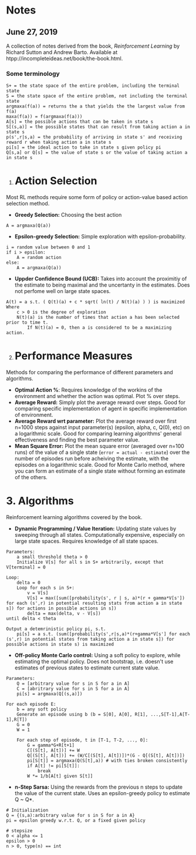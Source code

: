 # Notes
## June 27, 2019

A collection of notes derived from the book, *Reinforcement Learning* by Richard Sutton and Andrew Barto. Available at htpp://incompleteideas.net/book/the-book.html.

### Some terminology
```
S+ = the state space of the entire problem, including the terminal state
S = the state space of the entire problem, not including the terminal state
argmaxa(f(a)) = returns the a that yields the the largest value from f(a)
maxa(f(a)) = f(argmaxa(f(a)))
A[s] = the possible actions that can be taken in state s
S[(s,a)] = the possible states that can result from taking action a in state s
p(s',r|s,a) = the probability of arriving in state s' and receiving reward r when taking action a in state s
pi[s] = the ideal action to take in state s given policy pi
Q[s,a] or Q[s] = the value of state s or the value of taking action a in state s
```

1. # Action Selection

Most RL methods require some form of policy or action-value based action selection method.

* **Greedy Selection:** Choosing the best action
```
A = argmaxa(Q(a))
```
* **Epsilon-greedy Selection:** Simple exploration with epsilon-probability.
```
i = random value between 0 and 1
if i > epsilon:
	A = random action
else:
	A = argmaxa(Q(a))
```
* **Uppder Confidence Bound (UCB):** Takes into account the proximitiy of the estimate to being maximal and the uncertanty in the estimates.
Does not perfome well on large state spaces.
```
A(t) = a s.t. ( Q(t)(a) + c * sqrt( ln(t) / N(t)(a) ) ) is maximized
Where
	c > 0 is the degree of exploration
	N(t)(a) is the number of times that action a has been selected prior to time t.
		If N(t)(a) = 0, then a is considered to be a maximizing action.
```

2. # Performance Measures

Methods for comparing the performance of different parameters and algorithms.

* **Optimal Action %**: Requires knowledge of the workins of the environment and whether the action was optimal. Plot % over steps.
* **Average Reward:** Simply plot the average reward over steps. Good for comparing specific implementation of agent in specific implementation of environment.
* **Average Reward wrt parameter:** Plot the average reward over first n=1000 steps against input parameter(s) (epsilon, alpha, c, Q(0), etc) on a logarithmic
scale. Good for comparing learning algorithms' general effectiveness and finding the best parameter value.
* **Mean Square Error:** Plot the mean square error (averaged over n=100 runs) of the value of a single state (`error = actual - estimate`) over the number of 
episodes run before acheiving the estimate, with the episodes on a logarithmic scale. Good for Monte Carlo method, where you can form an estimate of a single 
state without forming an estimate of the others.

# 3. Algorithms

Reinforcement learning algorithms covered by the book.

* **Dynamic Programming / Value Iteration:** Updating state values by sweeping through all states. Computationally expensive, especially on large state spaces.
Requires knowledge of all state spaces.
```
Parameters:
	a small threshold theta > 0
	Initialize V[s] for all s in S+ arbitrarily, except that V[terminal] = 0

Loop:
	delta = 0
	Loop for each s in S+:
		v = V[s]
		V[s] = max([sum([probability(s', r | s, a)*(r + gamma*V[s']) for each (s',r) in potential resulting stats from action a in state s]) for actions in possible actions in s])
		delta = max(delta, v - V[s])
until delta < theta

Output a detemrinistic policy pi, s.t.
	pi[s] = a s.t. (sum([probability(s',r|s,a)*(r+gamma*V[s'] for each (s',r) in potential states from taking action a in state s]) for possible actions in state s) is maximized
```

* **Off-policy Monte Carlo control:** Using a soft policy to explore, while estimating the optimal policy. Does not bootstrap, i.e. doesn't use estimates of previous states to 
estimate current state value.
```
Parameters:
	Q = [arbitrary value for s in S for a in A]
	C = [abritrary value for s in S for a in A]
	pi[s] = argmaxa(Q[(s,a)])

For each episode E:
	b = any soft policy
	Generate an episode using b (b = S[0], A[0], R[1], ...,S[T-1],A[T-1],R[T])
	G = 0
	W = 1
	
	For each step of episode, t in [T-1, T-2, ..., 0]:
		G = gamma*G+R[t+1]
		C[(S[t], A[t])] += W
		Q[(S[t], A[t])] += (W/C[(S[t], A[t])])*(G - Q[(S[t], A[t])])
		pi[S[t]] = argmaxa(Q(S[t],a)) # with ties broken consistently
		if A[t] != pi[S[t]]:
			break
		W *= 1/b[A[t] given S[t]]
```

* **n-Step Sarsa:** Using the rewards from the previous n steps to update the value of the current state. Uses an epsilon-greedy policy to estimate Q ~ Q\*.
```
# Initialization
Q = {(s,a):arbitrary value for s in S for a in A}
pi = epsilon greedy w.r.t. Q, or a fixed given policy

# stepsize
0 < alpha <= 1
epsilon > 0
n > 0, type(n) == int

